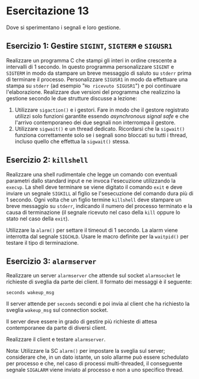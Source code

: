 # Esercitazione 13 #

Dove si sperimentano i segnali e loro gestione.

## Esercizio 1: Gestire `SIGINT`, `SIGTERM` e `SIGUSR1` ##

Realizzare un programma C che stampi gli interi in ordine crescente a
intervalli di 1 secondo. In questo programma personalizzare `SIGINT` e
`SIGTERM` in modo da stampare un breve messaggio di saluto su `stderr` prima di
terminare il processo. Personalizzare `SIGUSR1` in modo da effettuare una
stampa su `stderr` (ad esempio "`Ho ricevuto SIGUSR1`") e poi continuare
l'elaborazione. Realizzare due versioni del programma che realizzino la
gestione secondo le due strutture discusse a lezione:

1. Utilizzare `sigaction()` e i gestori. Fare in modo che il gestore registrato
utilizzi solo funzioni garantite essendo _asynchronous signal safe_ e che
l'arrivo contemporaneo dei due segnali non interrompa il gestore.
2. Utilizzare `sigwait()` e un thread dedicato. Ricordarsi che la `sigwait()`
funziona correttamente solo se i segnali sono bloccati su tutti i thread,
incluso quello che effettua la `sigwait()` stessa.

## Esercizio 2: `killshell` ##

Realizzare una shell rudimentale che legge un comando con eventuali parametri
dallo standard input e ne invoca l'esecuzione utilizzando la `execvp`. La shell
deve terminare se viene digitato il comando `exit` e deve inviare un segnale
`SIGKILL` al figlio se l'sesecuzione del comando dura più di 1 secondo. Ogni
volta che un figlio termine `killshell` deve stampare un breve messaggio su
`stderr`, indicando il numero del processo terminato e la causa di terminazione
(il segnale ricevuto nel caso della `kill` oppure lo stato nel caso della
`exit`).

Utilizzare la `alarm()` per settare il timeout di 1 secondo. La alarm viene
interrotta dal segnale `SIGCHLD`. Usare le macro definite per la `waitpid()`
per testare il tipo di terminazione.

## Esercizio 3: `alarmserver` ##

Realizzare un server `alarmserver` che attende sul socket `alarmsocket` le richieste di sveglia da parte dei client. Il formato dei messaggi è il seguente:
```
seconds wakeup_msg
```
Il server attende per `seconds` secondi e poi invia al client che ha richiesto
la sveglia `wakeup_msg` sul connection socket.

Il server deve essere in grado di gestire più richieste di attesa contemporanee
da parte di diversi client.

Realizzare il client e testare `alarmserver`.

Nota: Utilizzare la SC `alarm()` per impostare la sveglia sul server;
considerare che, in un dato istante, un solo allarme può essere schedulato per
processo e che, nel caso di processi multi-threaded, il conseguente segnale
`SIGALARM` viene inviato al processo e non a uno specifico thread.
